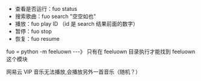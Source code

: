 - 查看是否运行：fuo status
- 搜索歌曲：fuo search "空空如也"
- 播放：fuo play ID （id 是 search 结果前面的数字）
- 暂停：fuo stop
- 恢复：fuo resume

fuo = python -m feeluown  ---》 只有在 feeluown 目录执行才能找到 feeluown 这个模块

网易云 VIP 音乐无法播放,会播放另外一首音乐（随机？）

